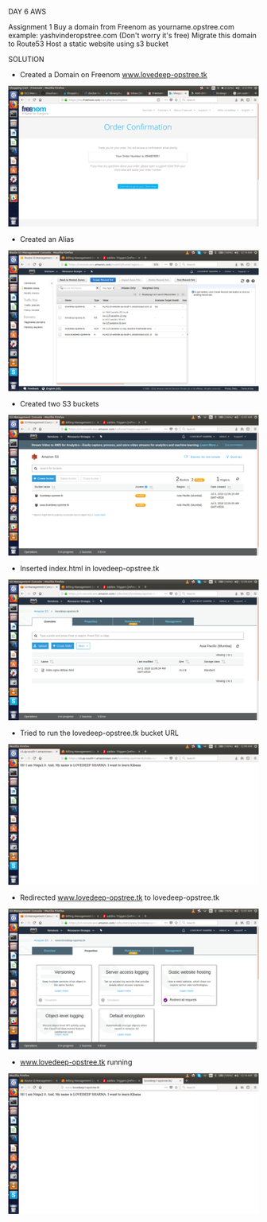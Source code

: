 DAY 6 AWS

Assignment 1
Buy a domain from Freenom as yourname.opstree.com 
 example: yashvinderopstree.com (Don't worry it's free)
Migrate this domain to Route53 
Host a static website using s3 bucket 

SOLUTION

- Created a Domain on Freenom www.lovedeep-opstree.tk

![Freenom-Domain](https://github.com/lovedeepsh/AWS/blob/master/AWS-day6-images/lovedeep-opstree-tk.png)

- Created an Alias

![Alias](https://github.com/lovedeepsh/AWS/blob/master/AWS-day6-images/alias.png)

- Created two S3 buckets

![S3  buckets](https://github.com/lovedeepsh/AWS/blob/master/AWS-day6-images/buckets.png)

- Inserted index.html in lovedeep-opstree.tk

![Index Bucket](https://github.com/lovedeepsh/AWS/blob/master/AWS-day6-images/INDEX-BUCKET.png)

- Tried to run the lovedeep-opstree.tk bucket URL

![Index Bucket running](https://github.com/lovedeepsh/AWS/blob/master/AWS-day6-images/bucket-index-open.png)

- Redirected www.lovedeep-opstree.tk to lovedeep-opstree.tk

![Redirected](https://github.com/lovedeepsh/AWS/blob/master/AWS-day6-images/redirect.png)

- www.lovedeep-opstree.tk running

![www.lovedeep-opstree.tk running](https://github.com/lovedeepsh/AWS/blob/master/AWS-day6-images/lovedeep-opstree-final.png)
